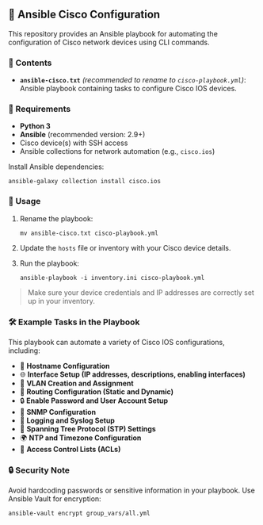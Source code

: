 
## 📘 Ansible Cisco Configuration

This repository provides an Ansible playbook for automating the configuration of Cisco network devices using CLI commands.

### 📂 Contents

- **`ansible-cisco.txt`** *(recommended to rename to `cisco-playbook.yml`)*:  
  Ansible playbook containing tasks to configure Cisco IOS devices.

### 🧰 Requirements

- **Python 3**
- **Ansible** (recommended version: 2.9+)
- Cisco device(s) with SSH access
- Ansible collections for network automation (e.g., `cisco.ios`)

Install Ansible dependencies:
```
ansible-galaxy collection install cisco.ios
```

### 🚀 Usage

1. Rename the playbook:
   ```
   mv ansible-cisco.txt cisco-playbook.yml
   ```

2. Update the `hosts` file or inventory with your Cisco device details.

3. Run the playbook:
   ```
   ansible-playbook -i inventory.ini cisco-playbook.yml
   ```

> Make sure your device credentials and IP addresses are correctly set up in your inventory.

### 🛠 Example Tasks in the Playbook

This playbook can automate a variety of Cisco IOS configurations, including:

- 🔧 **Hostname Configuration**
- 🌐 **Interface Setup (IP addresses, descriptions, enabling interfaces)**
- 🧱 **VLAN Creation and Assignment**
- 🔁 **Routing Configuration (Static and Dynamic)**
- 🔒 **Enable Password and User Account Setup**
- 📡 **SNMP Configuration**
- 📜 **Logging and Syslog Setup**
- 🔁 **Spanning Tree Protocol (STP) Settings**
- 🌍 **NTP and Timezone Configuration**
- 🧮 **Access Control Lists (ACLs)**

### 🔒 Security Note

Avoid hardcoding passwords or sensitive information in your playbook. Use Ansible Vault for encryption:
```bash
ansible-vault encrypt group_vars/all.yml
```
